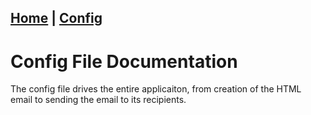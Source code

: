 [Home](/) | [Config](/config)
---

# Config File Documentation

The config file drives the entire applicaiton, from creation of the HTML email to sending the email to its recipients.